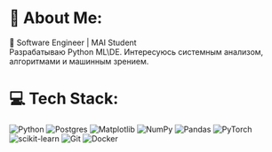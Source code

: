 # 💫 About Me:
🚀 Software Engineer | MAI Student<br>Разрабатываю Python ML\DE. Интересуюсь системным анализом, алгоритмами и машинным зрением.

# 💻 Tech Stack:
![Python](https://img.shields.io/badge/python-3670A0?style=for-the-badge&logo=python&logoColor=ffdd54) ![Postgres](https://img.shields.io/badge/postgres-%23316192.svg?style=for-the-badge&logo=postgresql&logoColor=white) ![Matplotlib](https://img.shields.io/badge/Matplotlib-%23ffffff.svg?style=for-the-badge&logo=Matplotlib&logoColor=black) ![NumPy](https://img.shields.io/badge/numpy-%23013243.svg?style=for-the-badge&logo=numpy&logoColor=white) ![Pandas](https://img.shields.io/badge/pandas-%23150458.svg?style=for-the-badge&logo=pandas&logoColor=white) ![PyTorch](https://img.shields.io/badge/PyTorch-%23EE4C2C.svg?style=for-the-badge&logo=PyTorch&logoColor=white) ![scikit-learn](https://img.shields.io/badge/scikit--learn-%23F7931E.svg?style=for-the-badge&logo=scikit-learn&logoColor=white) ![Git](https://img.shields.io/badge/git-%23F05033.svg?style=for-the-badge&logo=git&logoColor=white) ![Docker](https://img.shields.io/badge/docker-%230db7ed.svg?style=for-the-badge&logo=docker&logoColor=white)
<!-- # 📊 GitHub Stats: -->
<!--
![](https://github-readme-stats.vercel.app/api?username=leekery&theme=gruvbox&hide_border=false&include_all_commits=false&count_private=false)<br/>
![](https://github-readme-streak-stats.herokuapp.com/?user=leekery&theme=gruvbox&hide_border=false)<br/> -->
<!--
![](https://github-readme-stats.vercel.app/api/top-langs/?username=leekery&theme=gruvbox&hide_border=false&include_all_commits=false&count_private=false&layout=compact)
-->
<!--
### 🔝 Top Contributed Repo
![](https://github-contributor-stats.vercel.app/api?username=leekery&limit=5&theme=gruvbox&combine_all_yearly_contributions=true)
-->

